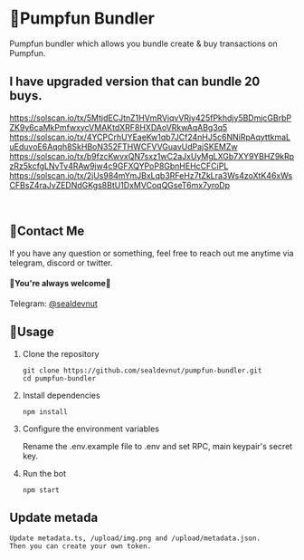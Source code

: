 # 🤖Pumpfun Bundler

Pumpfun bundler which allows you bundle create & buy transactions on Pumpfun.

## I have upgraded version that can bundle 20 buys.

https://solscan.io/tx/5MtjdECJtnZ1HVmRViqvVRjy425fPkhdjy5BDmjcGBrbPZK9y6caMkPmfwxycVMAKtdXRF8HXDAoVRkwAqABg3q5
https://solscan.io/tx/4YCPCrhUYEaeKw1qb7JCf24nHJ5c6NNiRpAqyttkmaLuEduvoE6Aqqh8SkHBoN352FTHWCFVVGuavUdPajSKEMZw
https://solscan.io/tx/b9fzcKwvxQN7sxz1wC2aJxUyMgLXGb7XY9YBHZ9kRpzRz5kcfgLNvTv4RAw9jw4c9GFXQYPoP8GbnHEHcCFCiPL
https://solscan.io/tx/2jUs984mYmJBxLqb3RFeHz7tZkLra3Ws4zoXtK46xWsCFBsZ4raJvZEDNdGKgs8BtU1DxMVCoqQGseT6mx7yroDp

<br />

## 💬Contact Me

If you have any question or something, feel free to reach out me anytime via telegram, discord or twitter.
<br>
#### 🌹You're always welcome🌹

Telegram: [@sealdevnut](https://t.me/sealdevnut) <br>


## 👀Usage
1. Clone the repository

    ```
    git clone https://github.com/sealdevnut/pumpfun-bundler.git
    cd pumpfun-bundler
    ```
2. Install dependencies

    ```
    npm install
    ```
3. Configure the environment variables

    Rename the .env.example file to .env and set RPC, main keypair's secret key.

5. Run the bot

    ```
    npm start
    ```

## Update metada

    Update metadata.ts, /upload/img.png and /upload/metadata.json.
    Then you can create your own token.
